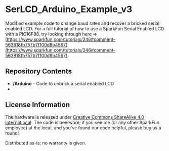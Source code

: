 # SerLCD_Arduino_Example_v3
  Modified example code to change baud rates and recover a bricked serial enabled LCD. For a full tutorial of how to use a SparkFun Serial Enabled LCD with a PIC16F88, try looking through here => [https://www.sparkfun.com/tutorials/246#comment-563918fb757b7f100d8b4567](https://www.sparkfun.com/tutorials/246#comment-563918fb757b7f100d8b4567).

Repository Contents
-------------------
* **/Arduino** - Code to unbrick a serial enabled LCD
* 
License Information
-------------------
The hardware is released under [Creative Commons ShareAlike 4.0 International](https://creativecommons.org/licenses/by-sa/4.0/).
The code is beerware; if you see me (or any other SparkFun employee) at the local, and you've found our code helpful, please buy us a round!

Distributed as-is; no warranty is given.
